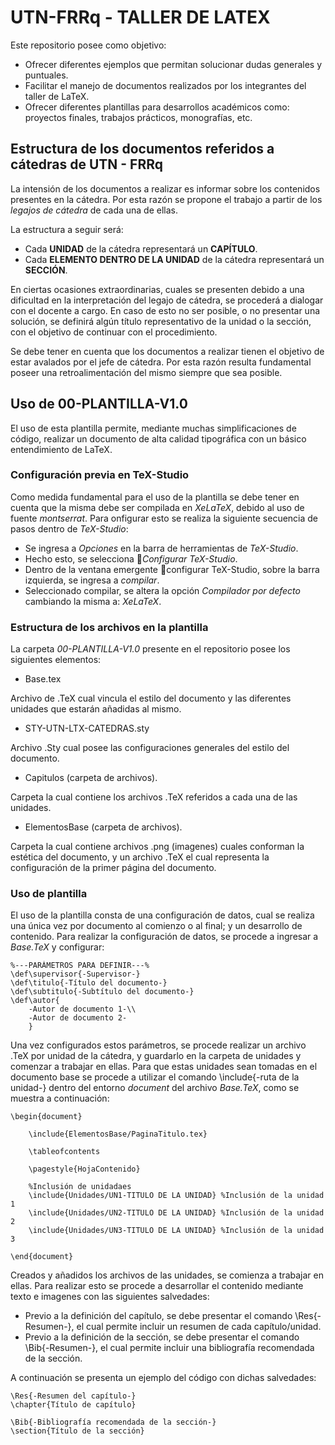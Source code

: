 # UTN-FRRq - TALLER DE LATEX


Este repositorio posee como objetivo:

- Ofrecer diferentes ejemplos que permitan solucionar dudas generales y puntuales.
- Facilitar el manejo de documentos realizados por los integrantes del taller de LaTeX.
- Ofrecer diferentes plantillas para desarrollos académicos como: proyectos finales, trabajos prácticos, monografías, etc.

## Estructura de los documentos referidos a cátedras de UTN - FRRq

La intensión de los documentos a realizar es informar sobre los contenidos presentes en la cátedra. Por esta razón se propone el trabajo a partir de los *legajos de cátedra* de cada una de ellas. 

La estructura a seguir será:

- Cada **UNIDAD** de la cátedra representará un **CAPÍTULO**.
- Cada **ELEMENTO DENTRO DE LA UNIDAD** de la cátedra representará un **SECCIÓN**.

En ciertas ocasiones extraordinarias, cuales se presenten debido a una dificultad en la interpretación del legajo de cátedra, se procederá a dialogar con el docente a cargo. En caso de esto no ser posible, o no presentar una solución, se definirá algún título representativo de la unidad o la sección, con el objetivo de continuar con el procedimiento.

Se debe tener en cuenta que los documentos a realizar tienen el objetivo de estar avalados por el jefe de cátedra. Por esta razón resulta fundamental poseer una retroalimentación del mismo siempre que sea posible.

## Uso de 00-PLANTILLA-V1.0  

El uso de esta plantilla permite, mediante muchas simplificaciones de código, realizar un documento de alta calidad tipográfica con un básico entendimiento de LaTeX. 

### Configuración previa en TeX-Studio

Como medida fundamental para el uso de la plantilla se debe tener en cuenta que la misma debe ser compilada en *XeLaTeX*, debido al uso de fuente *montserrat*. Para onfigurar esto se realiza la siguiente secuencia de pasos dentro de *TeX-Studio*:

- Se ingresa a *Opciones* en la barra de herramientas de *TeX-Studio*.
- Hecho esto, se selecciona 🔧*Configurar TeX-Studio*. 
- Dentro de la ventana emergente 🔧configurar TeX-Studio, sobre la barra izquierda, se ingresa a *compilar*.
- Seleccionado compilar, se altera la opción *Compilador por defecto* cambiando la misma a: *XeLaTeX*.

### Estructura de los archivos en la plantilla  

La carpeta *00-PLANTILLA-V1.0* presente en el repositorio posee los siguientes elementos:

- Base.tex

Archivo de .TeX cual vincula el estilo del documento y las diferentes unidades que estarán añadidas al mismo.
  
- STY-UTN-LTX-CATEDRAS.sty

Archivo .Sty cual posee las configuraciones generales del estilo del documento.

- Capitulos (carpeta de archivos).

Carpeta la cual contiene los archivos .TeX referidos a cada una de las unidades.

- ElementosBase (carpeta de archivos).

Carpeta la cual contiene archivos .png (imagenes) cuales conforman la estética del documento, y un archivo .TeX el cual representa la configuración de la primer página del documento.

### Uso de plantilla  

El uso de la plantilla consta de una configuración de datos, cual se realiza una única vez por documento al comienzo o al final; y un desarrollo de contenido. Para realizar la configuración de datos, se procede a ingresar a *Base.TeX* y configurar:

``` TeX
%---PARÁMETROS PARA DEFINIR---%
\def\supervisor{-Supervisor-}
\def\titulo{-Título del documento-}
\def\subtitulo{-Subtítulo del documento-}
\def\autor{
	-Autor de documento 1-\\
	-Autor de documento 2-
	}
```

Una vez configurados estos parámetros, se procede realizar un archivo .TeX por unidad de la cátedra, y guardarlo en la carpeta de unidades y comenzar a trabajar en ellas. Para que estas unidades sean tomadas en el documento base se procede a utilizar el comando \include{-ruta de la unidad-} dentro del entorno *document* del archivo *Base.TeX*, como se muestra a continuación:

``` TeX
\begin{document}
	
	\include{ElementosBase/PaginaTitulo.tex}
		
	\tableofcontents

	\pagestyle{HojaContenido}
	
	%Inclusión de unidadaes
	\include{Unidades/UN1-TITULO DE LA UNIDAD} %Inclusión de la unidad 1
	\include{Unidades/UN2-TITULO DE LA UNIDAD} %Inclusión de la unidad 2
	\include{Unidades/UN3-TITULO DE LA UNIDAD} %Inclusión de la unidad 3
	
\end{document}

```

Creados y añadidos los archivos de las unidades, se comienza a trabajar en ellas. Para realizar esto se procede a desarrollar el contenido mediante texto e imagenes con las siguientes salvedades:

- Previo a la definición del capítulo, se debe presentar el comando \Res{-Resumen-}, el cual permite incluir un resumen de cada capítulo/unidad.
- Previo a la definición de la sección, se debe presentar el comando \Bib{-Resumen-}, el cual permite incluir una bibliografía recomendada de la sección.

A continuación se presenta un ejemplo del código con dichas salvedades:

``` TeX
\Res{-Resumen del capítulo-}	
\chapter{Título de capítulo}

\Bib{-Bibliografía recomendada de la sección-}
\section{Título de la sección}
```
